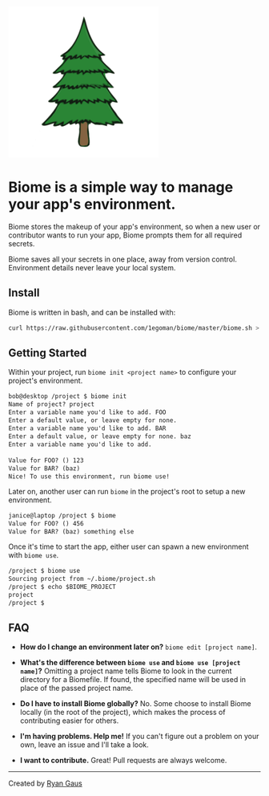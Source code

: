 <img src="https://raw.githubusercontent.com/1egoman/biome/master/resources/logo.png" style="width: 300px;" />

# Biome is a simple way to manage your app's environment.
Biome stores the makeup of your app's environment, so when a new user or contributor wants to run
your app, Biome prompts them for all required secrets. 

Biome saves all your secrets in one place, away from version control. Environment details never
leave your local system.

## Install
Biome is written in bash, and can be installed with:
```bash
curl https://raw.githubusercontent.com/1egoman/biome/master/biome.sh > /usr/local/bin/biome
```

## Getting Started
Within your project, run `biome init <project name>` to configure your project's environment.

```
bob@desktop /project $ biome init
Name of project? project
Enter a variable name you'd like to add. FOO
Enter a default value, or leave empty for none. 
Enter a variable name you'd like to add. BAR
Enter a default value, or leave empty for none. baz
Enter a variable name you'd like to add. 

Value for FOO? () 123
Value for BAR? (baz) 
Nice! To use this environment, run biome use!
```

Later on, another user can run `biome` in the project's root to setup a new environment.
```
janice@laptop /project $ biome
Value for FOO? () 456
Value for BAR? (baz) something else
```
Once it's time to start the app, either user can spawn a new environment with `biome use`.
```
/project $ biome use
Sourcing project from ~/.biome/project.sh
/project $ echo $BIOME_PROJECT
project
/project $
```

## FAQ
- **How do I change an environment later on?** `biome edit [project name]`.

- **What's the difference between `biome use` and `biome use [project name]`?**
Omitting a project name tells Biome to look in the current directory for a Biomefile. If found,
the specified name will be used in place of the passed project name.

- **Do I have to install Biome globally?**
No. Some choose to install Biome locally (in the root of the project), which makes the process of
contributing easier for others.

- **I'm having problems. Help me!**
If you can't figure out a problem on your own, leave an issue and I'll take a look.

- **I want to contribute.**
Great! Pull requests are always welcome.

----------
Created by [Ryan Gaus](http://rgaus.net)
